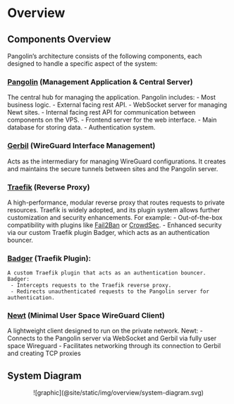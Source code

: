# Overview

## Components Overview

Pangolin’s architecture consists of the following components, each designed to handle a specific aspect of the system:

### [**Pangolin**](https://github.com/fosrl/pangolin) (Management Application & Central Server)
   The central hub for managing the application. Pangolin includes:
    - Most business logic.
    - External facing rest API.
    - WebSocket server for managing Newt sites.
    - Internal facing rest API for communication between components on the VPS.
    - Frontend server for the web interface.
    - Main database for storing data.
    - Authentication system.

### [**Gerbil**](https://github.com/fosrl/gerbil) (WireGuard Interface Management)
   Acts as the intermediary for managing WireGuard configurations. It creates and maintains the secure tunnels between sites and the Pangolin server.

### [**Traefik**](https://github.com/traefik/traefik) (Reverse Proxy)
   A high-performance, modular reverse proxy that routes requests to private resources. Traefik is widely adopted, and its plugin system allows further customization and security enhancements. For example:
    - Out-of-the-box compatibility with plugins like [Fail2Ban](https://plugins.traefik.io/plugins/628c9ebcffc0cd18356a979f/fail2-ban) or [CrowdSec](https://plugins.traefik.io/plugins/6335346ca4caa9ddeffda116/crowdsec-bouncer-traefik-plugin).
    - Enhanced security via our custom Traefik plugin Badger, which acts as an authentication bouncer.

### [**Badger**](https://github.com/traefik/badger) (Traefik Plugin):
    A custom Traefik plugin that acts as an authentication bouncer. Badger:
     - Intercepts requests to the Traefik reverse proxy.
     - Redirects unauthenticated requests to the Pangolin server for authentication.

### [**Newt**](https://github.com/fosrl/newt) (Minimal User Space WireGuard Client)
   A lightweight client designed to run on the private network. Newt:
    - Connects to the Pangolin server via WebSocket and Gerbil via fully user space Wireguard
    - Facilitates networking through its connection to Gerbil and creating TCP proxies

## System Diagram

<p align="center">
    ![graphic](@site/static/img/overview/system-diagram.svg)
</p>
